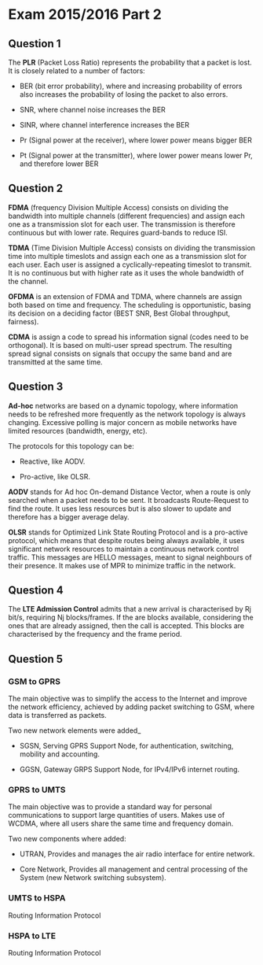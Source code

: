 # Exam 2015/2016 Part 2

## Question 1

The **PLR** (Packet Loss Ratio) represents the probability that a packet is lost.
It is closely related to a number of factors:

- BER (bit error probability), where and increasing probability of errors also increases the probability of losing the packet to also errors.

- SNR, where channel noise increases the BER

- SINR, where channel interference increases the BER

- Pr (Signal power at the receiver), where lower power means bigger BER

- Pt (Signal power at the transmitter), where lower power means lower Pr, and therefore lower BER

## Question 2

**FDMA** (frequency Division Multiple Access) consists on dividing the bandwidth into multiple channels (different frequencies) and assign each one as a transmission slot for each user.
The transmission is therefore continuous but with lower rate. Requires guard-bands to reduce ISI.

**TDMA** (Time Division Multiple Access) consists on dividing the transmission time into multiple timeslots and assign each one as a transmission slot for each user.
Each user is assigned a cyclically-repeating timeslot to transmit.
It is no continuous but with higher rate as it uses the whole bandwidth of the channel.

**OFDMA** is an extension of FDMA and TDMA, where channels are assign both based on time and frequency. The scheduling is opportunistic, basing its decision on a deciding factor (BEST SNR, Best Global throughput, fairness).

**CDMA** is assign a code to spread his information signal (codes need to be orthogonal).
It is based on multi-user spread spectrum.
The resulting spread signal consists on signals that occupy the same band and are transmitted at the same time.

## Question 3

**Ad-hoc** networks are based on a dynamic topology, where information needs to be refreshed more frequently as the network topology is always changing.
Excessive polling is major concern as mobile networks have limited resources (bandwidth, energy, etc).

The protocols for this topology can be:

- Reactive, like AODV.

- Pro-active, like OLSR.

**AODV** stands for Ad hoc On-demand Distance Vector, when a route is only searched when a packet needs to be sent.
It broadcasts Route-Request to find the route. It uses less resources but is also slower to update and therefore has a bigger average delay.

**OLSR** stands for Optimized Link State Routing Protocol and is a pro-active protocol, which means that despite routes being always available, it uses significant network resources to maintain a continuous network control traffic. This messages are HELLO messages, meant to signal neighbours of their presence. It makes use of MPR to minimize traffic in the network.

## Question 4

The **LTE Admission Control** admits that a new arrival is characterised by Rj bit/s, requiring Nj blocks/frames.
If the are blocks available, considering the ones that are already assigned, then the call is accepted.
This blocks are characterised by the frequency and the frame period.

## Question 5

### GSM to GPRS

The main objective was to simplify the access to the Internet and improve the network efficiency, achieved by adding packet switching to GSM, where data is transferred as packets.

Two new network elements were added_

- SGSN, Serving GPRS Support Node, for authentication, switching, mobility and accounting.

- GGSN, Gateway GRPS Support Node, for IPv4/IPv6 internet routing.

### GPRS to UMTS

The main objective was to provide a standard way for personal communications to support large quantities of users.
Makes use of WCDMA, where all users share the same time and frequency domain.

Two new components where added:

- UTRAN, Provides and manages the air radio interface for entire network.

- Core Network, Provides all management and central processing of the System (new Network switching subsystem).

### UMTS to HSPA

Routing Information Protocol

### HSPA to LTE

Routing Information Protocol

